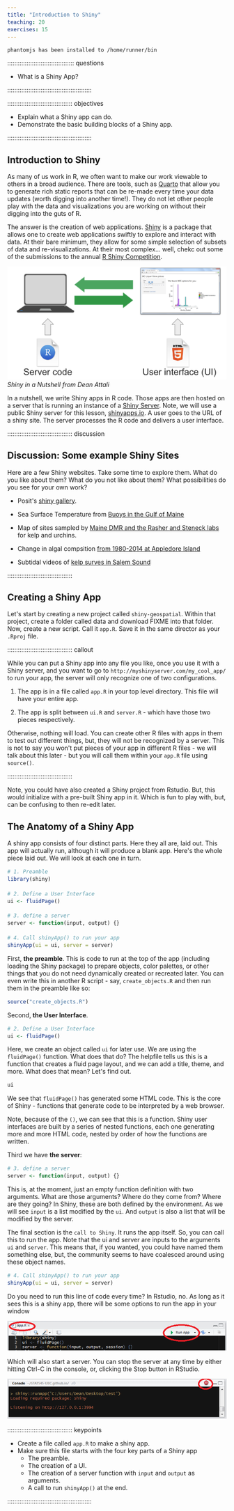 ```yaml
---
title: "Introduction to Shiny"
teaching: 20
exercises: 15
---
```



```{.output}
phantomjs has been installed to /home/runner/bin
```

:::::::::::::::::::::::::::::::::::::: questions 

- What is a Shiny App?

::::::::::::::::::::::::::::::::::::::::::::::::

::::::::::::::::::::::::::::::::::::: objectives

- Explain what a Shiny app can do.
- Demonstrate the basic building blocks of a Shiny app.

::::::::::::::::::::::::::::::::::::::::::::::::

## Introduction to Shiny

As many of us work in R, we often want to make our work viewable to others in 
a broad audience. There are tools, such as [Quarto](https://quarto.org/) 
that allow you to generate rich static reports that can be re-made every time
your data updates (worth digging into another time!). They do not let other 
people play with the data and visualizations you are working on without their
digging into the guts of R.

The answer is the creation of web applications. [Shiny](https://shiny.posit.co/)
is a package that allows one to create web applications swiftly to explore and
interact with data. At their bare minimum, they allow for some simple selection
of subsets of data and re-visualizations. At their most complex... well, chekc
out some of the submissions to the annual [R Shiny Competition](https://posit.co/blog/winners-of-the-3rd-annual-shiny-contest/).

![Shiny in a Nutshell from Dean Attali](fig/shiny_in_a_nutshell_attali.png)
*Shiny in a Nutshell from Dean Attali*


In a nutshell, we write Shiny apps in R code. Those apps are then hosted on a 
server that is running an instance of a [Shiny Server](https://posit.co/products/open-source/shinyserver/). Note, we will use
a public Shiny server for this lesson, [shinyapps.io](https://shinyapps.io/).
A user goes to the URL of a shiny site. The server processes the R code and 
delivers a user interface.

::::::::::::::::::::::::::::::::::::: discussion

## Discussion: Some example Shiny Sites

Here are a few Shiny websites. Take some time to explore them. What do you
like about them? What do you not like about them? What possibilities do you see 
for your own work?

- Posit's [shiny gallery](https://shiny.posit.co/r/gallery/). 

- Sea Surface Temperature from [Buoys in the Gulf of Maine](https://shiny.umb.edu/shiny/users/jarrett.byrnes/gom_buoy_sst_timeseries_app/)


- Map of sites sampled by [Maine DMR and the Rasher and Steneck labs](https://shiny.umb.edu/shiny/users/jarrett.byrnes/gom_kelp_sampling/) for kelp and urchins. 

- Change in algal compsition [from 1980-2014 at Appledore Island](https://shiny.umb.edu/shiny/users/jarrett.byrnes/borror_algae_maps_shiny/)

- Subtidal videos of [kelp surves in Salem Sound](https://shiny.umb.edu/shiny/users/jarrett.byrnes/murep_dropcam/)

:::::::::::::::::::::::::::::::::::::

## Creating a Shiny App

Let's start by creating a new project called `shiny-geospatial`. Within that
project, create a folder called data and download FIXME into that folder. Now,
create a new script. Call it `app.R`. Save it in the same director as your 
`.Rproj` file.

::::::::::::::::::::::::::::::::::::: callout

While you can put a Shiny app into any file you like, once you use it with a 
Shiny server, and you want to go to `http://myshinyserver.com/my_cool_app/`
to run your app, the server will only recognize one of two configurations.

1) The app is in a file called `app.R` in your top level directory. This file 
will have your entire app.

2) The app is split between `ui.R` and `server.R` - which have those two pieces
respectively.

Otherwise, nothing will load. You can create other R files with apps in them to
test out different things, but, they will not be recognized by a server. This
is not to say you won't put pieces of your app in different R files - we will
talk about this later - but you will call them within your `app.R` file using 
`source()`.

::::::::::::::::::::::::::::::::::::: 

Note, you could have also created a Shiny project from Rstudio. But, this would
initialize with a pre-built Shiny app in it. Which is fun to play with, but, 
can be confusing to then re-edit later.

## The Anatomy of a Shiny App

A shiny app consists of four distinct parts. Here they all are, laid out. This
app will actually run, although it will produce a blank app. Here's the whole 
piece laid out. We will look at each one in turn.


```r
# 1. Preamble
library(shiny)

# 2. Define a User Interface
ui <- fluidPage()

# 3. define a server
server <- function(input, output) {}

# 4. Call shinyApp() to run your app
shinyApp(ui = ui, server = server)
```

First, **the preamble**. This is code to run at the top of the app (including
loading the Shiny package) to prepare objects, color palettes, or other things
that you do not need dynamically created or recreated later. You can even
write this in another R script - say, `create_objects.R` and then run them in 
the preamble like so:


```r
source("create_objects.R")
```

Second, **the User Interface**.


```r
# 2. Define a User Interface
ui <- fluidPage()
```

Here, we create an object called `ui` for later use. We are using the
`fluidPage()` function. What does that do? The helpfile tells us this is a 
function that creates a fluid page layout, and we can add a title, theme, and 
more. What does that mean? Let's find out.


```r
ui
```

We see that `fluidPage()` has generated some HTML code. This is the core of 
Shiny - functions that generate code to be interpreted by a web browser.

Note, because of the `()`, we can see that this is a function. Shiny user 
interfaces are built by a series of nested functions, each one generating more 
and more HTML code, nested by order of how the functions are written.

Third we have **the server**:


```r
# 3. define a server
server <- function(input, output) {}
```

This is, at the moment, just an empty function definition with two arguments.
What are those arguments? Where do they come from? Where are they going? In 
Shiny, these are both defined by the environment. As we will see `input` is a
list modified by the `ui`. And `output` is also a list that will be modified by
the server.

The final section is the `call to Shiny`. It runs the app itself. So, you can
call this to run the app. Note that the ui and server are inputs to the arguments
`ui` and `server`. This means that, if you wanted, you could have named them 
something else, but, the community seems to have coalesced around using these
object names.


```r
# 4. Call shinyApp() to run your app
shinyApp(ui = ui, server = server)
```

Do you need to run this line of code every time? In Rstudio, no. As long as it
sees this is a shiny app, there will be some options to run the app in your 
window

![click to run a shiny app](fig/shiny-runapp.png)

Which will also start a server. You can stop the server at any time by either
hitting Ctrl-C in the console, or, clicking the Stop button in RStudio.

![stop a shiny app in Rstudio](fig/shiny-stopapp.png)



::::::::::::::::::::::::::::::::::::: keypoints 

- Create a file called `app.R` to make a shiny app.
- Make sure this file starts with the four key parts of a Shiny app
     - The preamble.  
     - The creation of a UI.  
     - The creation of a server function with `input` and `output` as arguments.  
     - A call to run `shinyApp()` at the end.
     
::::::::::::::::::::::::::::::::::::::::::::::::
